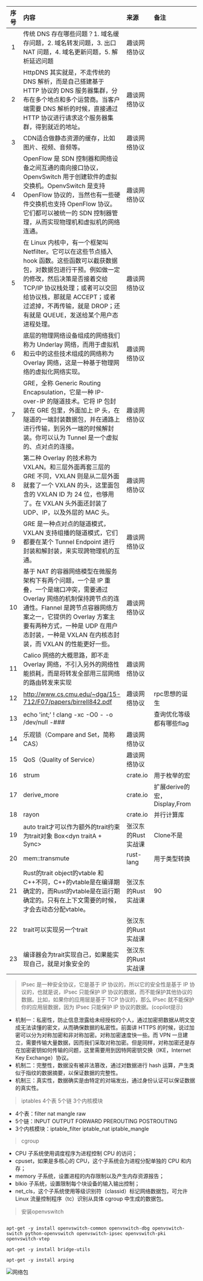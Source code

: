 | 序号  | 内容                                                                                                                                                                      | 来源          | 备注                      | 类型           |
|:---:|:------------------------------------------------------------------------------------------------------------------------------------------------------------------------|:------------|:------------------------|:-------------|
|  1  | 传统 DNS 存在哪些问题？1. 域名缓存问题，2. 域名转发问题，3. 出口 NAT 问题，4. 域名更新问题，5. 解析延迟问题                                                                                                      | 趣谈网络协议      |                         | tip          |
|  2  | HttpDNS 其实就是，不走传统的 DNS 解析，而是自己搭建基于 HTTP 协议的 DNS 服务器集群，分布在多个地点和多个运营商。当客户端需要 DNS 解析的时候，直接通过 HTTP 协议进行请求这个服务器集群，得到就近的地址。                                                   | 趣谈网络协议      |                         | tip          |
|  3  | CDN适合做静态资源的缓存，比如图片、视频、音频等。                                                                                                                                              | 趣谈网络协议      |                         | tip          |
|  4  | OpenFlow 是 SDN 控制器和网络设备之间互通的南向接口协议，OpenvSwitch 用于创建软件的虚拟交换机。OpenvSwitch 是支持 OpenFlow 协议的，当然也有一些硬件交换机也支持 OpenFlow 协议。它们都可以被统一的 SDN 控制器管理，从而实现物理机和虚拟机的网络连通。               | 趣谈网络协议      |                         | tip          |
|  5  | 在 Linux 内核中，有一个框架叫 Netfilter。它可以在这些节点插入 hook 函数。这些函数可以截获数据包，对数据包进行干预。例如做一定的修改，然后决策是否接着交给 TCP/IP 协议栈处理；或者可以交回给协议栈，那就是 ACCEPT；或者过滤掉，不再传输，就是 DROP；还有就是 QUEUE，发送给某个用户态进程处理。 | 趣谈网络协议      |                         | tip          |
|  6  | 底层的物理网络设备组成的网络我们称为 Underlay 网络，而用于虚拟机和云中的这些技术组成的网络称为 Overlay 网络，这是一种基于物理网络的虚拟化网络实现。                                                                                     | 趣谈网络协议      |                         | tip          |
|  7  | GRE，全称 Generic Routing Encapsulation，它是一种 IP-over-IP 的隧道技术。它将 IP 包封装在 GRE 包里，外面加上 IP 头，在隧道的一端封装数据包，并在通路上进行传输，到另外一端的时候解封装。你可以认为 Tunnel 是一个虚拟的、点对点的连接。                    | 趣谈网络协议      |                         | abbreviation |
|  8  | 第二种 Overlay 的技术称为 VXLAN。和三层外面再套三层的 GRE 不同，VXLAN 则是从二层外面就套了一个 VXLAN 的头，这里面包含的 VXLAN ID 为 24 位，也够用了。在 VXLAN 头外面还封装了 UDP、IP，以及外层的 MAC 头。                                   | 趣谈网络协议      |                         | abbreviation |
|  9  | GRE 是一种点对点的隧道模式，VXLAN 支持组播的隧道模式，它们都要在某个 Tunnel Endpoint 进行封装和解封装，来实现跨物理机的互通。                                                                                            | 趣谈网络协议      |                         | tip          |
| 10  | 基于 NAT 的容器网络模型在微服务架构下有两个问题，一个是 IP 重叠，一个是端口冲突，需要通过 Overlay 网络的机制保持跨节点的连通性。Flannel 是跨节点容器网络方案之一，它提供的 Overlay 方案主要有两种方式，一种是 UDP 在用户态封装，一种是 VXLAN 在内核态封装，而 VXLAN 的性能更好一些。   | 趣谈网络协议      |                         | tip          |
| 11  | Calico 网络的大概思路，即不走 Overlay 网络，不引入另外的网络性能损耗，而是将转发全部用三层网络的路由转发来实现                                                                                                         | 趣谈网络协议      |                         | tip          |
| 12  | http://www.cs.cmu.edu/~dga/15-712/F07/papers/birrell842.pdf                                                                                                             | 趣谈网络协议      | rpc思想的诞生                | paper        |
| 13  | echo 'int;' ! clang -xc -O0    - -o /dev/null -\#\#\#                                                                                                                   |             | 查询优化等级 都有哪些flag         | tip          |
| 14  | 乐观锁（Compare and Set，简称 CAS）                                                                                                                                             | 趣谈网络协议      |                         | tip          |
| 15  | QoS（Quality of Service）                                                                                                                                                 | 趣谈网络协议      |                         | abbreviation |
| 16  | strum                                                                                                                                                                   | crate.io    | 用于枚举的宏                  | project      |
| 17  | derive_more                                                                                                                                                             | crate.io    | 扩展derive的宏，Display,From | project      |
| 18  | rayon                                                                                                                                                                   | crate.io    | 并行计算库                   | project      |
| 19  | auto trait才可以作为额外的trait约束 为trait对象   Box<dyn traitA + Sync>                                                                                                             | 张汉东的Rust实战课 | Clone不是                 | tip          |
| 20  | mem::transmute                                                                                                                                                          | rust-lang   | 用于类型转换                  | tip          |
| 21  | Rust的trait object的vtable 和C++不同，C++的vtable是在编译期确定的，而Rust的vtable是在运行期确定的。只有在上下文需要的时候，才会去动态分配vtable。                                                                      | 张汉东的Rust实战课 | 90                      | pointview    |
| 22  | trait可以实现另一个trait                                                                                                                                                       | 张汉东的Rust实战课 |                         | tip          |
| 23  | 编译器会为trait实现自己，如果能实现自己，就是对象安全的                                                                                                                                          | 张汉东的Rust实战课 |                         | tip          |

> IPsec 是一种安全协议，它是基于 IP 协议的，所以它的安全性是基于 IP 协议的，也就是说，IPsec 只能保护 IP 协议的数据，而不能保护其他协议的数据。比如，如果你的应用层是基于 TCP 协议的，那么 IPsec 就不能保护你的应用层数据，因为 IPsec 只能保护 IP 协议的数据。(copilot提示)
- 机制一：私密性，防止信息泄露给未经授权的个人，通过加密把数据从明文变成无法读懂的密文，从而确保数据的私密性。前面讲 HTTPS 的时候，说过加密可以分为对称加密和非对称加密。对称加密速度快一些。而 VPN 一旦建立，需要传输大量数据，因而我们采取对称加密。但是同样，对称加密还是存在加密密钥如何传输的问题，这里需要用到因特网密钥交换（IKE，Internet Key Exchange）协议。
- 机制二：完整性，数据没有被非法篡改，通过对数据进行 hash 运算，产生类似于指纹的数据摘要，以保证数据的完整性。
- 机制三：真实性，数据确实是由特定的对端发出，通过身份认证可以保证数据的真实性。

> iptables 4个表 5个链 3个内核模块
- 4个表：filter nat mangle raw
- 5个链：INPUT OUTPUT FORWARD PREROUTING POSTROUTING
- 3个内核模块：iptable_filter iptable_nat iptable_mangle

> cgroup
- CPU 子系统使用调度程序为进程控制 CPU 的访问；
- cpuset，如果是多核心的 CPU，这个子系统会为进程分配单独的 CPU 和内存；
- memory 子系统，设置进程的内存限制以及产生内存资源报告；
- blkio 子系统，设置限制每个块设备的输入输出控制；
- net_cls，这个子系统使用等级识别符（classid）标记网络数据包，可允许 Linux 流量控制程序（tc）识别从具体 cgroup 中生成的数据包。

> 安装openvswitch
```shell

apt-get -y install openvswitch-common openvswitch-dbg openvswitch-switch python-openvswitch openvswitch-ipsec openvswitch-pki openvswitch-vtep

apt-get -y install bridge-utils

apt-get -y install arping
```


![网络包](https://static001.geekbang.org/resource/image/99/49/99c282efaca15deb79c7821c9c577349.jpg?wh=752*1744)